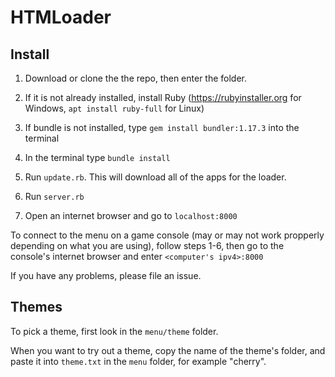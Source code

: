 # HTMLoader

## Install

1. Download or clone the the repo, then enter the folder.

2. If it is not already installed, install Ruby (https://rubyinstaller.org for Windows, `apt install ruby-full` for Linux)

3. If bundle is not installed, type `gem install bundler:1.17.3` into the terminal

4. In the terminal type `bundle install`

5. Run `update.rb`. This will download all of the apps for the loader.

6. Run `server.rb`

7. Open an internet browser and go to `localhost:8000`

To connect to the menu on a game console (may or may not work propperly depending on what you are using), follow steps 1-6, then go to the console's internet browser and enter `<computer's ipv4>:8000`

If you have any problems, please file an issue.
## Themes
To pick a theme, first look in the `menu/theme` folder.

When you want to try out a theme, copy the name of the theme's folder, and paste it into `theme.txt` in the `menu` folder, for example "cherry".
